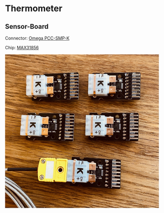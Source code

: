 # Thermometer

## Sensor-Board

Connector: [Omega PCC-SMP-K](https://www.omega.com/en-us/temperature-measurement/temperature-connectors%2C-panels-and-block-assemblies/temperature-connectors/p/PCC-OST-SMP)

Chip: [MAX31856](https://datasheets.maximintegrated.com/en/ds/MAX31856.pdf)

![Sensor-Board](images/sensor-board.jpg)